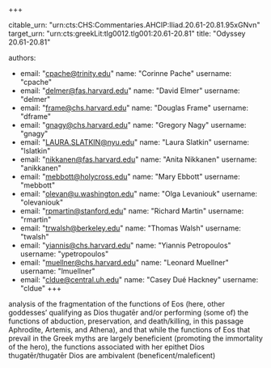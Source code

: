 +++


citable_urn: "urn:cts:CHS:Commentaries.AHCIP:Iliad.20.61-20.81.95xGNvn"
target_urn: "urn:cts:greekLit:tlg0012.tlg001:20.61-20.81"
title: "Odyssey 20.61-20.81"

authors:
- email: "cpache@trinity.edu"
  name: "Corinne Pache"
  username: "cpache"
- email: "delmer@fas.harvard.edu"
  name: "David Elmer"
  username: "delmer"
- email: "frame@chs.harvard.edu"
  name: "Douglas Frame"
  username: "dframe"
- email: "gnagy@chs.harvard.edu"
  name: "Gregory Nagy"
  username: "gnagy"
- email: "LAURA.SLATKIN@nyu.edu"
  name: "Laura Slatkin"
  username: "lslatkin"
- email: "nikkanen@fas.harvard.edu"
  name: "Anita Nikkanen"
  username: "anikkanen"
- email: "mebbott@holycross.edu"
  name: "Mary Ebbott"
  username: "mebbott"
- email: "olevan@u.washington.edu"
  name: "Olga Levaniouk"
  username: "olevaniouk"
- email: "rpmartin@stanford.edu"
  name: "Richard Martin"
  username: "rmartin"
- email: "trwalsh@berkeley.edu"
  name: "Thomas Walsh"
  username: "twalsh"
- email: "yiannis@chs.harvard.edu"
  name: "Yiannis Petropoulos"
  username: "ypetropoulos"
- email: "muellner@chs.harvard.edu"
  name: "Leonard Muellner"
  username: "lmuellner"
- email: "cldue@central.uh.edu"
  name: "Casey Dué Hackney"
  username: "cldue"
+++

<p>analysis of the fragmentation of the functions of Eos (here, other goddesses’ qualifying as Dios thugatēr and/or performing (some of) the functions of abduction, preservation, and death/killing, in this passage Aphrodite, Artemis, and Athena), and that while the functions of Eos that prevail in the Greek myths are largely beneficient (promoting the immortality of the hero), the functions associated with her epithet Dios thugatēr/thugatēr Dios are ambivalent (beneficent/maleficent)</p>